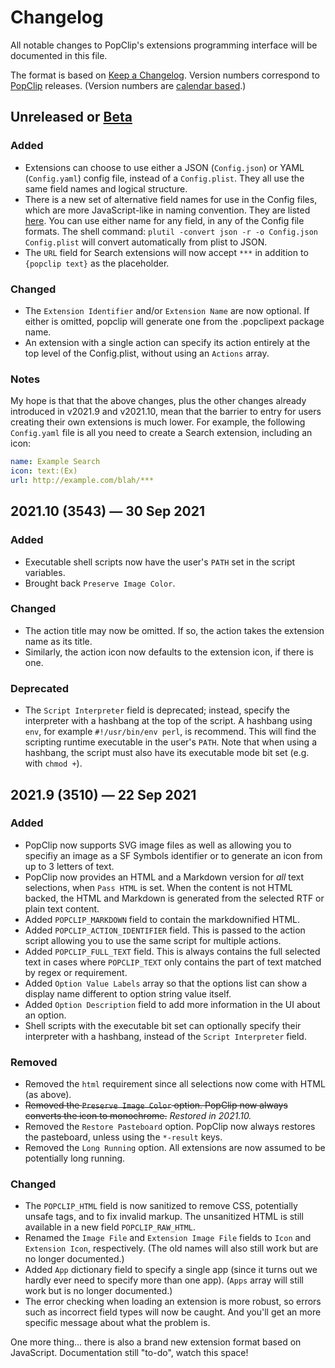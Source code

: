 # Changelog

All notable changes to PopClip's extensions programming interface will be documented in this file.

The format is based on [Keep a Changelog](https://keepachangelog.com/en/1.0.0/).
Version numbers correspond to [PopClip](https://pilotmoon.com/popclip) releases. (Version numbers are
[calendar based](https://calver.org).)

## Unreleased or [Beta](https://pilotmoon.com/popclip/download)

### Added

- Extensions can choose to use either a JSON (`Config.json`) or YAML (`Config.yaml`) config file, instead of a `Config.plist`. They all use the same field names and logical structure.
- There is a new set of alternative field names for use in the Config files, which are more JavaScript-like in naming convention. They are listed [here](/misc/mapping.csv). You can use either name for any field, in any of the Config file formats. The shell command: `plutil -convert json -r -o Config.json Config.plist` will convert automatically from plist to JSON.
- The `URL` field for Search extensions will now accept `***` in addition to `{popclip text}` as the placeholder.

### Changed

- The `Extension Identifier` and/or `Extension Name` are now optional. If either is omitted, popclip will generate one from the .popclipext package name.
- An extension with a single action can specify its action entirely at the top level of the Config.plist, without using an `Actions` array.

### Notes

My hope is that that the above changes, plus the other changes already introduced in v2021.9 and v2021.10, mean that the barrier to entry for users creating their own extensions is much lower. For example, the following `Config.yaml` file is all you need to create a Search extension, including an icon:

```yaml
name: Example Search
icon: text:(Ex)
url: http://example.com/blah/***
```

## 2021.10 (3543) — 30 Sep 2021

### Added

- Executable shell scripts now have the user's `PATH` set in the script variables.
- Brought back `Preserve Image Color`.

### Changed

- The action title may now be omitted. If so, the action takes the extension name as its title.
- Similarly, the action icon now defaults to the extension icon, if there is one.

### Deprecated

- The `Script Interpreter` field is deprecated; instead, specify the interpreter with a hashbang at the top of the script. A hashbang using `env`, for example `#!/usr/bin/env perl`, is recommend. This will find the scripting runtime executable in the user's `PATH`. Note that when using a hashbang, the script must also have its executable mode bit set (e.g. with `chmod +`).

## 2021.9 (3510) — 22 Sep 2021

### Added

- PopClip now supports SVG image files as well as allowing you to specifiy an image as a SF Symbols identifier or to generate an icon from up to 3 letters of text.
- PopClip now provides an HTML and a Markdown version for _all_ text selections, when `Pass HTML` is set. When the content is not HTML backed, the HTML and Markdown is generated from the selected RTF or plain text content.
- Added `POPCLIP_MARKDOWN` field to contain the markdownified HTML.
- Added `POPCLIP_ACTION_IDENTIFIER` field. This is passed to the action script allowing you to use the same script for multiple actions.
- Added `POPCLIP_FULL_TEXT` field. This is always contains the full selected text in cases where `POPCLIP_TEXT` only contains the part of text matched by regex or requirement.
- Added `Option Value Labels` array so that the options list can show a display name different to option string value itself.
- Added `Option Description` field to add more information in the UI about an option.
- Shell scripts with the executable bit set can optionally specify their interpreter with a hashbang, instead of the `Script Interpreter` field.

### Removed

- Removed the `html` requirement since all selections now come with HTML (as above).
- ~~Removed the `Preserve Image Color` option. PopClip now always converts the icon to monochrome.~~ _Restored in 2021.10._
- Removed the `Restore Pasteboard` option. PopClip now always restores the pasteboard, unless using the `*-result` keys.
- Removed the `Long Running` option. All extensions are now assumed to be potentially long running.

### Changed

- The `POPCLIP_HTML` field is now sanitized to remove CSS, potentially unsafe tags, and to fix invalid markup. The unsanitized HTML is still available in a new field `POPCLIP_RAW_HTML`.
- Renamed the `Image File` and `Extension Image File` fields to `Icon` and `Extension Icon`, respectively. (The old names will also still work but are no longer documented.)
- Added `App` dictionary field to specify a single app (since it turns out we hardly ever need to specify more than one app). (`Apps` array will still work but is no longer documented.)
- The error checking when loading an extension is more robust, so errors such as incorrect field types will now be caught. And you'll get an more specific message about what the problem is.

One more thing... there is also a brand new extension format based on JavaScript. Documentation still "to-do", watch this space!
